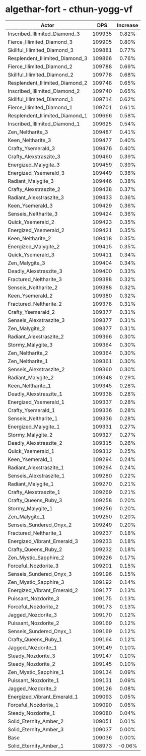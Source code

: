 # algethar-fort - cthun-yogg-vf
| Actor | DPS | Increase |
|---|:---:|:---:|
|Inscribed_Illimited_Diamond_3|109935|0.82%|
|Fierce_Illimited_Diamond_3|109905|0.80%|
|Skillful_Illimited_Diamond_3|109881|0.77%|
|Resplendent_Illimited_Diamond_3|109866|0.76%|
|Fierce_Illimited_Diamond_2|109788|0.69%|
|Skillful_Illimited_Diamond_2|109778|0.68%|
|Resplendent_Illimited_Diamond_2|109748|0.65%|
|Inscribed_Illimited_Diamond_2|109740|0.65%|
|Skillful_Illimited_Diamond_1|109714|0.62%|
|Fierce_Illimited_Diamond_1|109701|0.61%|
|Resplendent_Illimited_Diamond_1|109666|0.58%|
|Inscribed_Illimited_Diamond_1|109625|0.54%|
|Zen_Neltharite_3|109487|0.41%|
|Keen_Neltharite_3|109477|0.40%|
|Crafty_Ysemerald_3|109476|0.40%|
|Crafty_Alexstraszite_3|109460|0.39%|
|Energized_Malygite_3|109459|0.39%|
|Energized_Ysemerald_3|109449|0.38%|
|Radiant_Malygite_3|109446|0.38%|
|Crafty_Alexstraszite_2|109438|0.37%|
|Radiant_Alexstraszite_3|109433|0.36%|
|Keen_Ysemerald_3|109429|0.36%|
|Senseis_Neltharite_3|109424|0.36%|
|Quick_Ysemerald_2|109423|0.35%|
|Energized_Ysemerald_2|109421|0.35%|
|Keen_Neltharite_2|109418|0.35%|
|Energized_Malygite_2|109415|0.35%|
|Quick_Ysemerald_3|109411|0.34%|
|Zen_Malygite_3|109404|0.34%|
|Deadly_Alexstraszite_3|109400|0.33%|
|Fractured_Neltharite_3|109388|0.32%|
|Senseis_Neltharite_2|109388|0.32%|
|Keen_Ysemerald_2|109380|0.32%|
|Fractured_Neltharite_2|109378|0.31%|
|Crafty_Ysemerald_2|109377|0.31%|
|Senseis_Alexstraszite_3|109377|0.31%|
|Zen_Malygite_2|109377|0.31%|
|Radiant_Alexstraszite_2|109366|0.30%|
|Stormy_Malygite_3|109364|0.30%|
|Zen_Neltharite_2|109364|0.30%|
|Zen_Neltharite_1|109361|0.30%|
|Senseis_Alexstraszite_2|109360|0.30%|
|Radiant_Malygite_2|109348|0.29%|
|Keen_Neltharite_1|109345|0.28%|
|Deadly_Alexstraszite_1|109338|0.28%|
|Energized_Ysemerald_1|109337|0.28%|
|Crafty_Ysemerald_1|109336|0.28%|
|Senseis_Neltharite_1|109336|0.28%|
|Energized_Malygite_1|109331|0.27%|
|Stormy_Malygite_2|109327|0.27%|
|Deadly_Alexstraszite_2|109315|0.26%|
|Quick_Ysemerald_1|109312|0.25%|
|Keen_Ysemerald_1|109294|0.24%|
|Radiant_Alexstraszite_1|109294|0.24%|
|Senseis_Alexstraszite_1|109280|0.22%|
|Radiant_Malygite_1|109270|0.21%|
|Crafty_Alexstraszite_1|109269|0.21%|
|Crafty_Queens_Ruby_3|109258|0.20%|
|Stormy_Malygite_1|109256|0.20%|
|Zen_Malygite_1|109250|0.20%|
|Senseis_Sundered_Onyx_2|109249|0.20%|
|Fractured_Neltharite_1|109237|0.18%|
|Energized_Vibrant_Emerald_3|109233|0.18%|
|Crafty_Queens_Ruby_2|109232|0.18%|
|Zen_Mystic_Sapphire_2|109226|0.17%|
|Forceful_Nozdorite_3|109201|0.15%|
|Senseis_Sundered_Onyx_3|109196|0.15%|
|Zen_Mystic_Sapphire_3|109192|0.14%|
|Energized_Vibrant_Emerald_2|109177|0.13%|
|Puissant_Nozdorite_3|109175|0.13%|
|Forceful_Nozdorite_2|109173|0.13%|
|Jagged_Nozdorite_3|109170|0.12%|
|Puissant_Nozdorite_2|109169|0.12%|
|Senseis_Sundered_Onyx_1|109169|0.12%|
|Crafty_Queens_Ruby_1|109164|0.12%|
|Jagged_Nozdorite_1|109149|0.10%|
|Steady_Nozdorite_3|109147|0.10%|
|Steady_Nozdorite_2|109145|0.10%|
|Zen_Mystic_Sapphire_1|109134|0.09%|
|Puissant_Nozdorite_1|109131|0.09%|
|Jagged_Nozdorite_2|109126|0.08%|
|Energized_Vibrant_Emerald_1|109093|0.05%|
|Forceful_Nozdorite_1|109090|0.05%|
|Steady_Nozdorite_1|109080|0.04%|
|Solid_Eternity_Amber_2|109051|0.01%|
|Solid_Eternity_Amber_3|109037|0.00%|
|Base|109036|0.00%|
|Solid_Eternity_Amber_1|108973|-0.06%|
